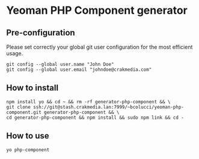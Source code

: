 
# Yeoman PHP Component generator

## Pre-configuration

Please set correctly your global git user configuration for the most efficient usage.

    git config --global user.name "John Doe"
    git config --global user.email "johndoe@crakmedia.com"

## How to install
    npm install yo && cd ~ && rm -rf generator-php-component && \
    git clone ssh://git@stash.crakmedia.lan:7999/~bcolucci/yeoman-php-component.git generator-php-component && \
    cd generator-php-component && npm install && sudo npm link && cd -

## How to use

    yo php-component

